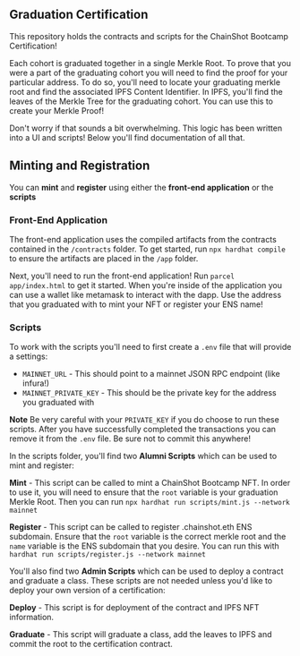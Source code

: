 ## Graduation Certification

This repository holds the contracts and scripts for the ChainShot Bootcamp Certification!

Each cohort is graduated together in a single Merkle Root. To prove that you were a part of the graduating cohort you will need to find the proof for your particular address. To do so, you'll need to locate your graduating merkle root and find the associated IPFS Content Identifier. In IPFS, you'll find the leaves of the Merkle Tree for the graduating cohort. You can use this to create your Merkle Proof!

Don't worry if that sounds a bit overwhelming. This logic has been written into a UI and scripts! Below you'll find documentation of all that.

## Minting and Registration

You can **mint** and **register** using either the **front-end application** or the **scripts**

### Front-End Application

The front-end application uses the compiled artifacts from the contracts contained in the `/contracts` folder. To get started, run `npx hardhat compile` to ensure the artifacts are placed in the `/app` folder.

Next, you'll need to run the front-end application! Run `parcel app/index.html` to get it started. When you're inside of the application you can use a wallet like metamask to interact with the dapp. Use the address that you graduated with to mint your NFT or register your ENS name!

### Scripts

To work with the scripts you'll need to first create a `.env` file that will provide a settings:

- `MAINNET_URL` - This should point to a mainnet JSON RPC endpoint (like infura!)
- `MAINNET_PRIVATE_KEY` - This should be the private key for the address you graduated with

**Note** Be very careful with your `PRIVATE_KEY` if you do choose to run these scripts. After you have successfully completed the transactions you can remove it from the `.env` file. Be sure not to commit this anywhere!

In the scripts folder, you'll find two **Alumni Scripts** which can be used to mint and register:

**Mint** - This script can be called to mint a ChainShot Bootcamp NFT. In order to use it, you will need to ensure that the `root` variable is your graduation Merkle Root. Then you can run `npx hardhat run scripts/mint.js --network mainnet`

**Register** - This script can be called to register .chainshot.eth ENS subdomain. Ensure that the `root` variable is the correct merkle root and the `name` variable is the ENS subdomain that you desire. You can run this with `hardhat run scripts/register.js --network mainnet`

You'll also find two **Admin Scripts** which can be used to deploy a contract and graduate a class. These scripts are not needed unless you'd like to deploy your own version of a certification:

**Deploy** - This script is for deployment of the contract and IPFS NFT information.

**Graduate** - This script will graduate a class, add the leaves to IPFS and commit the root to the certification contract.
